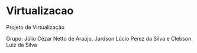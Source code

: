 # Virtualizacao
Projeto de Virtualização

Grupo: Júlio Cézar Netto de Araújo, Jardson Lúcio Perez da Silva e Clebson Luiz da Silva
